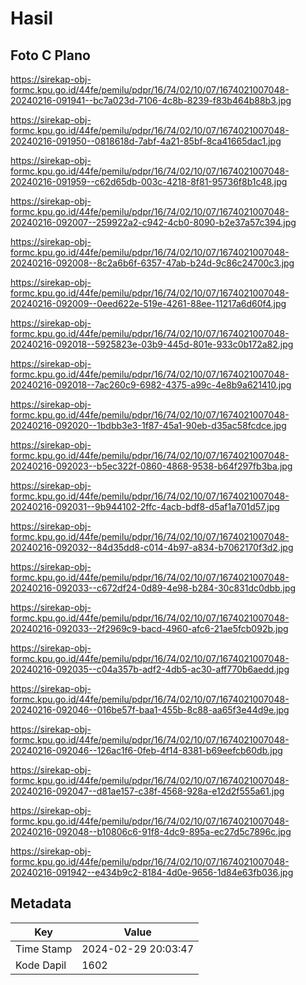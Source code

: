 # Hasil

## Foto C Plano

https://sirekap-obj-formc.kpu.go.id/44fe/pemilu/pdpr/16/74/02/10/07/1674021007048-20240216-091941--bc7a023d-7106-4c8b-8239-f83b464b88b3.jpg

https://sirekap-obj-formc.kpu.go.id/44fe/pemilu/pdpr/16/74/02/10/07/1674021007048-20240216-091950--0818618d-7abf-4a21-85bf-8ca41665dac1.jpg

https://sirekap-obj-formc.kpu.go.id/44fe/pemilu/pdpr/16/74/02/10/07/1674021007048-20240216-091959--c62d65db-003c-4218-8f81-95736f8b1c48.jpg

https://sirekap-obj-formc.kpu.go.id/44fe/pemilu/pdpr/16/74/02/10/07/1674021007048-20240216-092007--259922a2-c942-4cb0-8090-b2e37a57c394.jpg

https://sirekap-obj-formc.kpu.go.id/44fe/pemilu/pdpr/16/74/02/10/07/1674021007048-20240216-092008--8c2a6b6f-6357-47ab-b24d-9c86c24700c3.jpg

https://sirekap-obj-formc.kpu.go.id/44fe/pemilu/pdpr/16/74/02/10/07/1674021007048-20240216-092009--0eed622e-519e-4261-88ee-11217a6d60f4.jpg

https://sirekap-obj-formc.kpu.go.id/44fe/pemilu/pdpr/16/74/02/10/07/1674021007048-20240216-092018--5925823e-03b9-445d-801e-933c0b172a82.jpg

https://sirekap-obj-formc.kpu.go.id/44fe/pemilu/pdpr/16/74/02/10/07/1674021007048-20240216-092018--7ac260c9-6982-4375-a99c-4e8b9a621410.jpg

https://sirekap-obj-formc.kpu.go.id/44fe/pemilu/pdpr/16/74/02/10/07/1674021007048-20240216-092020--1bdbb3e3-1f87-45a1-90eb-d35ac58fcdce.jpg

https://sirekap-obj-formc.kpu.go.id/44fe/pemilu/pdpr/16/74/02/10/07/1674021007048-20240216-092023--b5ec322f-0860-4868-9538-b64f297fb3ba.jpg

https://sirekap-obj-formc.kpu.go.id/44fe/pemilu/pdpr/16/74/02/10/07/1674021007048-20240216-092031--9b944102-2ffc-4acb-bdf8-d5af1a701d57.jpg

https://sirekap-obj-formc.kpu.go.id/44fe/pemilu/pdpr/16/74/02/10/07/1674021007048-20240216-092032--84d35dd8-c014-4b97-a834-b7062170f3d2.jpg

https://sirekap-obj-formc.kpu.go.id/44fe/pemilu/pdpr/16/74/02/10/07/1674021007048-20240216-092033--c672df24-0d89-4e98-b284-30c831dc0dbb.jpg

https://sirekap-obj-formc.kpu.go.id/44fe/pemilu/pdpr/16/74/02/10/07/1674021007048-20240216-092033--2f2969c9-bacd-4960-afc6-21ae5fcb092b.jpg

https://sirekap-obj-formc.kpu.go.id/44fe/pemilu/pdpr/16/74/02/10/07/1674021007048-20240216-092035--c04a357b-adf2-4db5-ac30-aff770b6aedd.jpg

https://sirekap-obj-formc.kpu.go.id/44fe/pemilu/pdpr/16/74/02/10/07/1674021007048-20240216-092046--016be57f-baa1-455b-8c88-aa65f3e44d9e.jpg

https://sirekap-obj-formc.kpu.go.id/44fe/pemilu/pdpr/16/74/02/10/07/1674021007048-20240216-092046--126ac1f6-0feb-4f14-8381-b69eefcb60db.jpg

https://sirekap-obj-formc.kpu.go.id/44fe/pemilu/pdpr/16/74/02/10/07/1674021007048-20240216-092047--d81ae157-c38f-4568-928a-e12d2f555a61.jpg

https://sirekap-obj-formc.kpu.go.id/44fe/pemilu/pdpr/16/74/02/10/07/1674021007048-20240216-092048--b10806c6-91f8-4dc9-895a-ec27d5c7896c.jpg

https://sirekap-obj-formc.kpu.go.id/44fe/pemilu/pdpr/16/74/02/10/07/1674021007048-20240216-091942--e434b9c2-8184-4d0e-9656-1d84e63fb036.jpg


## Metadata

| Key        | Value               |
| ---------- | ------------------- |
| Time Stamp | 2024-02-29 20:03:47 |
| Kode Dapil | 1602                |



